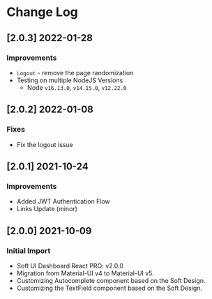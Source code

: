 # Change Log

## [2.0.3] 2022-01-28
### Improvements

- `Logout` - remove the page randomization
- Testing on multiple NodeJS Versions
  - Node `v16.13.0`, `v14.15.0`, `v12.22.0` 

## [2.0.2] 2022-01-08
### Fixes

- Fix the logout issue

## [2.0.1] 2021-10-24
### Improvements

- Added JWT Authentication Flow
- Links Update (minor)

## [2.0.0] 2021-10-09
### Initial Import

- Soft UI Dashboard React PRO: v2.0.0
- Migration from Material-UI v4 to Material-UI v5.
- Customizing Autocomplete component based on the Soft Design.
- Customizing the TextField component based on the Soft Design.


